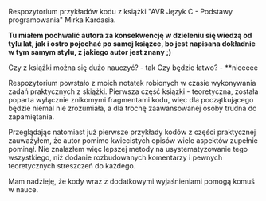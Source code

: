 Respozytorium przykładów kodu z książki "AVR Język C - Podstawy programowania" Mirka Kardasia.

**Tu miałem pochwalić autora za konsekwencję w dzieleniu się wiedzą od tylu lat, jak i ostro pojechać po samej książce, 
bo jest napisana dokładnie w tym samym stylu, z jakiego autor jest znany ;)**

Czy z książki można się dużo nauczyć? - tak
Czy będzie łatwo? - **nieeeee

Respozytorium powstało z moich notatek robionych w czasie wykonywania zadań praktycznych z skiążki. Pierwsza część ksiązki -
teoretyczna, została poparta wyłącznie znikomymi fragmentami kodu, więc dla początkującego będzie niemal nie zrozumiała, 
a dla trochę zaawansowanej osoby trudna do zapamiętania.

Przeglądając natomiast już pierwsze przykłady kodów z części praktycznej zauważyłem, że autor pomimo kwiecistych opisów
wiele aspektów zupełnie pominął. Nie znalazłem więc lepszej metody na usystematyzowanie tego wszystkiego, niż dodanie rozbudowanych
komentarzy i pewnych teoretycznych streszczeń do każdego. 

Mam nadzieję, że kody wraz z dodatkowymi wyjaśnieniami pomogą komuś w nauce.
